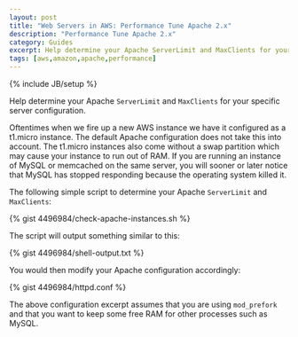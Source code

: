 ```yaml
---
layout: post
title: "Web Servers in AWS: Performance Tune Apache 2.x"
description: "Performance Tune Apache 2.x"
category: Guides
excerpt: Help determine your Apache ServerLimit and MaxClients for your specific server configuration.
tags: [aws,amazon,apache,performance]
---
```

{% include JB/setup %}

Help determine your Apache `ServerLimit` and `MaxClients` for your specific server configuration.

Oftentimes when we fire up a new AWS instance we have it configured as a t1.micro instance. The default Apache configuration does not take this into account. The t1.micro instances also come without a swap partition which may cause your instance to run out of RAM. If you are running an instance of MySQL or memcached on the same server, you will sooner or later notice that MySQL has stopped responding because the operating system killed it.

The following simple script to determine your Apache `ServerLimit` and `MaxClients`:

{% gist 4496984/check-apache-instances.sh %}

The script will output something similar to this:

{% gist 4496984/shell-output.txt %}

You would then modify your Apache configuration accordingly:

{% gist 4496984/httpd.conf %}

The above configuration excerpt assumes that you are using `mod_prefork` and that you want to keep some free RAM for other processes such as MySQL.
